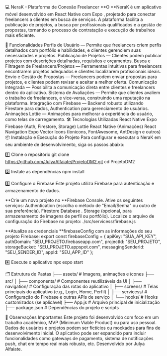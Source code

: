 💻 NeraK - Plataforma de Conexão Freelancer
**O **NeraK é um aplicativo móvel desenvolvido em React Native com Expo , projetado para conectar freelancers a clientes em busca de serviços. A plataforma facilita a publicação de projetos, a busca por profissionais qualificados e a gestão de propostas, tornando o processo de contratação e execução de trabalhos mais eficiente.

🚀 Funcionalidades
Perfis de Usuário — Permite que freelancers criem perfis detalhados com portfólio e habilidades, e clientes gerenciem suas necessidades e projetos.
Publicação de Projetos — Clientes podem publicar projetos com descrições detalhadas, requisitos e orçamentos.
Busca e Filtragem de Freelancers/Projetos — Ferramentas intuitivas para freelancers encontrarem projetos adequados e clientes localizarem profissionais ideais.
Envio e Gestão de Propostas — Freelancers podem enviar propostas para projetos, e clientes podem revisar e aceitar a melhor oferta.
Comunicação Integrada — Possibilita a comunicação direta entre clientes e freelancers dentro do aplicativo.
Sistema de Avaliações — Permite que clientes avaliem o trabalho de freelancers, e vice-versa, construindo uma reputação na plataforma.
Integração com Firebase — Backend robusto utilizando Firestore para dados, Authentication para gerenciamento de usuários.
Animações Lottie — Animações para melhorar a experiência do usuário, como telas de carregamento.
🛠️ Tecnologias Utilizadas
React Native
Expo
Firebase (Auth, Firestore, Storage)
Lottie React Native (Animações)
React Navigation
Expo Vector Icons (Ionicons, FontAwesome, AntDesign e outros)
📦 Instalação e Execução do Projeto
Para configurar e executar o NeraK em seu ambiente de desenvolvimento, siga os passos abaixo:

1️⃣ Clone o repositório
git clone https://github.com/JulyaAlfaiate/ProjetoDM2.git
cd ProjetoDM2

2️⃣ Instale as dependências
npm install

3️⃣ Configure o Firebase
Este projeto utiliza Firebase para autenticação e armazenamento de dados.

**Crie um novo projeto no **Firebase Console.
Ative os seguintes serviços:
Authentication (escolha o método de "Email/Senha" ou outro de sua preferência).
Firestore Database .
Storage (opcional, para armazenamento de imagens de perfil ou portfólio).
Localize o arquivo de configuração do Firebase no projeto:
./src/servicess/firebase.js

**Atualize as credenciais **<span class="selected">firebaseConfig</span> com as informações do seu projeto Firebase:
export const firebaseConfig = {
  apiKey: "SUA_API_KEY",
  authDomain: "SEU_PROJETO.firebaseapp.com",
  projectId: "SEU_PROJETO",
  storageBucket: "SEU_PROJETO.appspot.com",
  messagingSenderId: "SEU_SENDER_ID",
  appId: "SEU_APP_ID"
};

4️⃣ Execute o aplicativo
npx expo start

🗂️ Estrutura de Pastas
├── assets/                # Imagens, animações e ícones
├── src/
│   ├── components/        # Componentes reutilizáveis da UI
│   ├── navigation/        # Configuração das rotas do aplicativo
│   ├── screens/           # Telas principais do aplicativo (e.g., Login, Home, Perfil)
│   ├── servicess/          # Configuração do Firebase e outras APIs de serviço
│   └── hooks/             # Hooks customizados (se aplicável)
├── App.js                 # Arquivo principal de inicialização
├── package.json           # Dependências do projeto e scripts

🧠 Observações Importantes
Este projeto foi desenvolvido com foco em um trabalho acadêmico, MVP (Minimum Viable Product) ou para uso pessoal.
Dados de usuários e projetos podem ser fictícios ou mockados para fins de desenvolvimento inicial.
O aplicativo pode ser expandido para incluir funcionalidades como gateways de pagamento, sistema de notificações push, chat em tempo real mais robusto, etc.
Desenvolvido por Julya Alfaiate.
